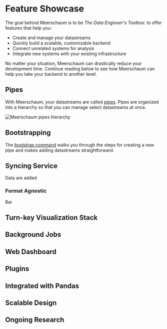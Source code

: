 <link rel="stylesheet" type="text/css" href="/assets/css/asciinema-player.css" />
<script src="/assets/js/asciinema-player.js"></script>

# Feature Showcase

The goal behind Meerschaum is to be *The Data Engineer's Toolbox*: to offer features that help you:

- Create and manage your datastreams
- Quickly build a scalable, customizable backend
- Connect unrelated systems for analysis
- Integrate new systems with your existing infrastructure

No matter your situation, Meerschaum can drastically reduce your development time. Continue reading below to see how Meerschaum can help you take your backend to another level.

## Pipes

With Meerschaum, your datastreams are called [pipes](/reference/pipes/). Pipes are organized into a hierarchy so that you can manage select datastreams at once.

![Meerschaum pipes hierarchy](weather_pipes.png)

## Bootstrapping
The [bootstrap command](/get-started/bootstrapping-a-pipe/) walks you through the steps for creating a new pipe and makes adding datastreams straightforward.

<asciinema-player src="/assets/casts/bootstrap.cast" autoplay="true" loop="true" preload="true"></asciinema-player>

## Syncing Service

Data are added

### Format Agnostic

Bar

## Turn-key Visualization Stack

<asciinema-player src="/assets/casts/stack.cast" autoplay="true" loop="true" size="big" preload="true" rows="25"></asciinema-player>

## Background Jobs

## Web Dashboard

## Plugins

## 


## Integrated with Pandas

## Scalable Design

## Ongoing Research
